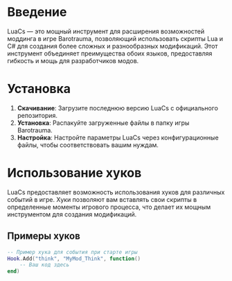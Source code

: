 # Введение

LuaCs — это мощный инструмент для расширения возможностей моддинга в игре Barotrauma, позволяющий использовать скрипты Lua и C# для создания более сложных и разнообразных модификаций. Этот инструмент объединяет преимущества обоих языков, предоставляя гибкость и мощь для разработчиков модов.

# Установка

1. **Скачивание**: Загрузите последнюю версию LuaCs с официального репозитория.
2. **Установка**: Распакуйте загруженные файлы в папку игры Barotrauma.
3. **Настройка**: Настройте параметры LuaCs через конфигурационные файлы, чтобы соответствовать вашим нуждам.

# Использование хуков

LuaCs предоставляет возможность использования хуков для различных событий в игре. Хуки позволяют вам вставлять свои скрипты в определенные моменты игрового процесса, что делает их мощным инструментом для создания модификаций.

## Примеры хуков

```lua
-- Пример хука для события при старте игры
Hook.Add("think", "MyMod_Think", function()
    -- Ваш код здесь
end)
